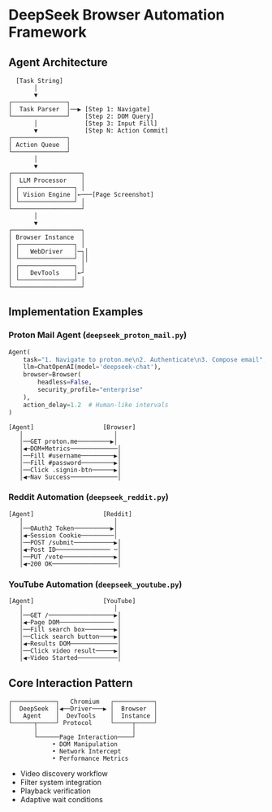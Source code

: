 # DeepSeek Browser Automation Framework

## Agent Architecture

``` 
  [Task String] 
       │
       ▼
┌───────────────┐
│  Task Parser  │──▶ [Step 1: Navigate]
└───────────────┘    [Step 2: DOM Query]
       │             [Step 3: Input Fill]
       ▼             [Step N: Action Commit]
┌───────────────┐
│ Action Queue  │
└───────────────┘
       │
       ▼
┌───────────────────┐
│  LLM Processor    │
│ ┌───────────────┐ │
│ │ Vision Engine │←───[Page Screenshot]
│ └───────────────┘ │
└───────────────────┘
       │
       ▼
┌───────────────────┐
│ Browser Instance  │
│ ┌───────────────┐ │
│ │   WebDriver   │─┐│
│ └───────────────┘ ││
│ ┌───────────────┐ │
│ │   DevTools    │←┘
│ └───────────────┘ │
└───────────────────┘
```

## Implementation Examples

### Proton Mail Agent (`deepseek_proton_mail.py`)
```python
Agent(
    task="1. Navigate to proton.me\n2. Authenticate\n3. Compose email",
    llm=ChatOpenAI(model='deepseek-chat'),
    browser=Browser(
        headless=False,
        security_profile="enterprise"
    ),
    action_delay=1.2  # Human-like intervals
)
```
``` 
[Agent]                   [Browser]
   │                         │
   │──GET proton.me─────────▶│
   │◀─DOM+Metrics─────────────│
   │──Fill #username─────────▶│
   │──Fill #password─────────▶│
   │──Click .signin-btn──────▶│
   │◀─Nav Success─────────────│
```

### Reddit Automation (`deepseek_reddit.py`)
``` 
[Agent]                   [Reddit]
   │                         │
   │──OAuth2 Token──────────▶│
   │◀─Session Cookie─────────│
   │──POST /submit───────────▶│
   │◀─Post ID─────────────── ─│
   │──PUT /vote──────────────▶│
   │◀─200 OK──────────────────│
```

### YouTube Automation (`deepseek_youtube.py`)
``` 
[Agent]                   [YouTube]
   │                         │
   │──GET /──────────────────▶│
   │◀─Page DOM─────────────── │
   │──Fill search box────────▶│
   │──Click search button────▶│
   │◀─Results DOM─────────────│
   │──Click video result─────▶│
   │◀─Video Started───────────│
```

## Core Interaction Pattern
```
┌────────────┐   Chromium   ┌───────────┐
│  DeepSeek  │◀──Driver───▶ │  Browser  │
│   Agent    │  DevTools    │  Instance │
└──────┬─────┘ Protocol     └─────┬─────┘
       │                          │       
       └──────Page Interaction────┘
            • DOM Manipulation
            • Network Intercept
            • Performance Metrics
```

- Video discovery workflow
- Filter system integration
- Playback verification
- Adaptive wait conditions

